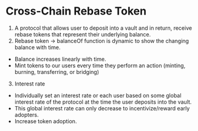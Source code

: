 # Cross-Chain Rebase Token

1. A protocol that allows user to deposit into a vault and in return, receive rebase tokens that represent their underlying balance.
2. Rebase token -> balanceOf function is dynamic to show the changing balance with time.

- Balance increases linearly with time.
- Mint tokens to our users every time they perform an action (minting, burning, transferring, or bridging)

3. Interest rate

- Individually set an interest rate or each user based on some global interest rate of the protocol at the time the user deposits into the vault.
- This global interest rate can only decrease to incentivize/reward early adopters.
- Increase token adoption.
